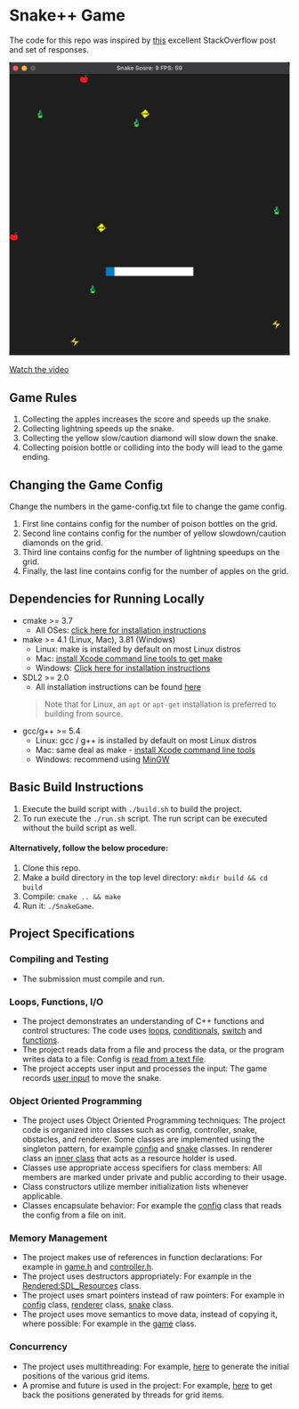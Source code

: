 # Snake++ Game

The code for this repo was inspired by [this](https://codereview.stackexchange.com/questions/212296/snake-game-in-c-with-sdl) excellent StackOverflow post and set of responses.

![snake game demo run](assets/snake_game.png)

[Watch the video](https://youtu.be/CQpWfHMSWvs)

## Game Rules
1. Collecting the apples increases the score and speeds up the snake.
2. Collecting lightning speeds up the snake.
3. Collecting the yellow slow/caution diamond will slow down the snake.
4. Collecting poision bottle or colliding into the body will lead to the game ending.

## Changing the Game Config
Change the numbers in the game-config.txt file to change the game config.
1. First line contains config for the number of poison bottles on the grid.
2. Second line contains config for the number of yellow slowdown/caution diamonds on the grid.
3. Third line contains config for the number of lightning speedups on the grid.
4. Finally, the last line contains config for the number of apples on the grid.

## Dependencies for Running Locally
* cmake >= 3.7
  * All OSes: [click here for installation instructions](https://cmake.org/install/)
* make >= 4.1 (Linux, Mac), 3.81 (Windows)
  * Linux: make is installed by default on most Linux distros
  * Mac: [install Xcode command line tools to get make](https://developer.apple.com/xcode/features/)
  * Windows: [Click here for installation instructions](http://gnuwin32.sourceforge.net/packages/make.htm)
* SDL2 >= 2.0
  * All installation instructions can be found [here](https://wiki.libsdl.org/Installation)
  >Note that for Linux, an `apt` or `apt-get` installation is preferred to building from source. 
* gcc/g++ >= 5.4
  * Linux: gcc / g++ is installed by default on most Linux distros
  * Mac: same deal as make - [install Xcode command line tools](https://developer.apple.com/xcode/features/)
  * Windows: recommend using [MinGW](http://www.mingw.org/)

## Basic Build Instructions

1. Execute the build script with `./build.sh` to build the project.
2. To run execute the `./run.sh` script. The run script can be executed without the build script as well. 

#### Alternatively, follow the below procedure:

1. Clone this repo.
2. Make a build directory in the top level directory: `mkdir build && cd build`
3. Compile: `cmake .. && make`
4. Run it: `./SnakeGame`.

## Project Specifications
### Compiling and Testing
- The submission must compile and run.

### Loops, Functions, I/O
- The project demonstrates an understanding of C++ functions and control structures: The code uses [loops](https://github.com/l0g1c-80m8/snake-plus-plus/blob/f75ef337fc4a10335efb883b752fdc50d07b3db6/src/game.cpp#L127), [conditionals](https://github.com/l0g1c-80m8/snake-plus-plus/blob/f75ef337fc4a10335efb883b752fdc50d07b3db6/src/game.cpp#L89), [switch](https://github.com/l0g1c-80m8/snake-plus-plus/blob/f75ef337fc4a10335efb883b752fdc50d07b3db6/src/game.cpp#L60) and [functions](https://github.com/l0g1c-80m8/snake-plus-plus/blob/f75ef337fc4a10335efb883b752fdc50d07b3db6/src/game.cpp#L132).
- The project reads data from a file and process the data, or the program writes data to a file: Config is [read from a text file](https://github.com/l0g1c-80m8/snake-plus-plus/blob/f75ef337fc4a10335efb883b752fdc50d07b3db6/src/config.cpp#L26).
- The project accepts user input and processes the input: The game records [user input](https://github.com/l0g1c-80m8/snake-plus-plus/blob/f75ef337fc4a10335efb883b752fdc50d07b3db6/src/controller.cpp#L10) to move the snake.
  
### Object Oriented Programming
- The project uses Object Oriented Programming techniques: The project code is organized into classes such as config, controller, snake, obstacles, and renderer. Some classes are implemented using the singleton pattern, for example [config](https://github.com/l0g1c-80m8/snake-plus-plus/blob/f75ef337fc4a10335efb883b752fdc50d07b3db6/src/config.cpp#L11) and [snake](https://github.com/l0g1c-80m8/snake-plus-plus/blob/f75ef337fc4a10335efb883b752fdc50d07b3db6/src/snake.cpp#L80) classes. In renderer class an [inner class](https://github.com/l0g1c-80m8/snake-plus-plus/blob/f75ef337fc4a10335efb883b752fdc50d07b3db6/src/renderer.h#L24) that acts as a resource holder is used.
- Classes use appropriate access specifiers for class members: All members are marked under private and public according to their usage.
- Class constructors utilize member initialization lists whenever applicable.
- Classes encapsulate behavior: For example the [config](https://github.com/l0g1c-80m8/snake-plus-plus/blob/f75ef337fc4a10335efb883b752fdc50d07b3db6/src/config.h#L11) class that reads the config from a file on init.

### Memory Management
- The project makes use of references in function declarations: For example in [game.h](https://github.com/l0g1c-80m8/snake-plus-plus/blob/f75ef337fc4a10335efb883b752fdc50d07b3db6/src/game.h#L16) and [controller.h](https://github.com/l0g1c-80m8/snake-plus-plus/blob/f75ef337fc4a10335efb883b752fdc50d07b3db6/src/controller.h#L8).
- The project uses destructors appropriately: For example in the [Rendered:SDL_Resources](https://github.com/l0g1c-80m8/snake-plus-plus/blob/f75ef337fc4a10335efb883b752fdc50d07b3db6/src/renderer.cpp#L153) class.
- The project uses smart pointers instead of raw pointers: For example in [config](https://github.com/l0g1c-80m8/snake-plus-plus/blob/f75ef337fc4a10335efb883b752fdc50d07b3db6/src/config.h#L26) class, [renderer](https://github.com/l0g1c-80m8/snake-plus-plus/blob/f75ef337fc4a10335efb883b752fdc50d07b3db6/src/renderer.h#L34) class, [snake](https://github.com/l0g1c-80m8/snake-plus-plus/blob/f75ef337fc4a10335efb883b752fdc50d07b3db6/src/snake.h#L11) class.
- The project uses move semantics to move data, instead of copying it, where possible: For example in the [game](https://github.com/l0g1c-80m8/snake-plus-plus/blob/f75ef337fc4a10335efb883b752fdc50d07b3db6/src/game.cpp#L124) class.

### Concurrency
- The project uses multithreading: For example, [here](https://github.com/l0g1c-80m8/snake-plus-plus/blob/f75ef337fc4a10335efb883b752fdc50d07b3db6/src/game.cpp#L122-L124) to generate the initial positions of the various grid items.
- A promise and future is used in the project: For example, [here](https://github.com/l0g1c-80m8/snake-plus-plus/blob/f75ef337fc4a10335efb883b752fdc50d07b3db6/src/game.cpp#L116-L127) to get back the positions generated by threads for grid items.

